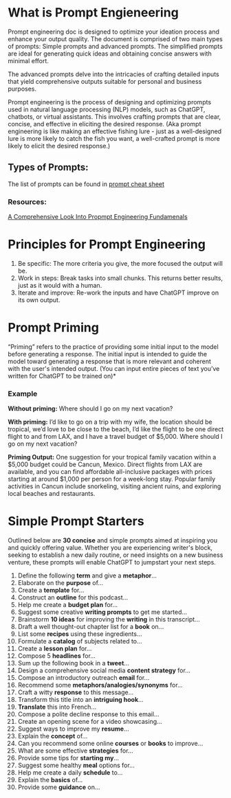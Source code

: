 # What is Prompt Engieneering

Prompt engineering doc is designed to optimize your ideation process and enhance your output quality. The document is comprised of two main types of prompts: Simple prompts and advanced prompts. The simplified prompts are ideal for generating quick ideas and obtaining concise answers with minimal effort. 

The advanced prompts delve into the intricacies of crafting detailed inputs that yield comprehensive outputs
suitable for personal and business purposes.

Prompt engineering is the process of designing and optimizing prompts used in natural language processing
(NLP) models, such as ChatGPT, chatbots, or virtual assistants. This involves crafting prompts that are clear,
concise, and effective in eliciting the desired response. (Aka prompt engineering is like making an effective fishing
lure - just as a well-designed lure is more likely to catch the fish you want, a well-crafted prompt is more likely to
elicit the desired response.)

## Types of Prompts:

The list of prompts can be found in [prompt cheat sheet](promptCheatSheet.md)

### Resources:

[A Comprehensive Look Into Propmpt Engineering Fundamenals](https://leapyearlearning.mykajabi.com/blog/a-comprehensive-guide-to-prompt-engineering)

# Principles for Prompt Engineering

1. Be specific: The more criteria you give, the more focused the output will be.
2. Work in steps: Break tasks into small chunks. This returns better results, just as it would with a human.
3. Iterate and improve: Re-work the inputs and have ChatGPT improve on its own output.

# Prompt Priming

“Priming” refers to the practice of providing some initial input to the model before generating a response. The
initial input is intended to guide the model toward generating a response that is more relevant and coherent with
the user's intended output. (You can input entire pieces of text you’ve written for ChatGPT to be trained on)*

### Example

**Without priming:** Where should I go on my next vacation?

**With priming:** I’d like to go on a trip with my wife, the location should be tropical, we’d love to be close to
the beach, I’d like the flight to be one direct flight to and from LAX, and I have a travel budget of $5,000. Where
should I go on my next vacation?

**Priming Output:** One suggestion for your tropical family vacation within a $5,000 budget could be Cancun,
Mexico. Direct flights from LAX are available, and you can find affordable all-inclusive packages with prices
starting at around $1,000 per person for a week-long stay. Popular family activities in Cancun include snorkeling,
visiting ancient ruins, and exploring local beaches and restaurants.

# Simple Prompt Starters

Outlined below are **30 concise** and simple prompts aimed at inspiring you and quickly offering value. Whether you
are experiencing writer's block, seeking to establish a new daily routine, or need insights on a new business
venture, these prompts will enable ChatGPT to jumpstart your next steps.

1. Define the following **term** and give a **metaphor**…
2. Elaborate on the **purpose** of...
3. Create a **template** for...
4. Construct an **outline** for this podcast...
5. Help me create a **budget plan** for...
6. Suggest some creative **writing prompts** to get me started...
7. Brainstorm **10 ideas** for improving the **writing** in this transcript...
8. Draft a well thought-out chapter list for a **book** on...
9. List some **recipes** using these ingredients...
10. Formulate a **catalog** of subjects related to...
11. Create a **lesson plan** for...
12. Compose 5 **headlines** for...
13. Sum up the following book in a **tweet**...
14. Design a comprehensive social media **content strategy** for...
15. Compose an introductory outreach **email** for...
16. Recommend some **metaphors/analogies/synonyms** for...
17. Craft a witty **response** to this message...
18. Transform this title into an **intriguing hook**...
19. **Translate** this into French...
20. Compose a polite decline response to this email...
21. Create an opening scene for a video showcasing...
22. Suggest ways to improve my **resume**...
23. Explain the **concept** of...
24. Can you recommend some online **courses** or **books** to improve...
25. What are some effective **strategies** for...
26. Provide some tips for **starting my**…
27. Suggest some healthy **meal** options for...
28. Help me create a daily **schedule** to...
29. Explain the **basics** of...
30. Provide some **guidance** on...


